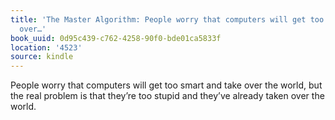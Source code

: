```yaml
---
title: 'The Master Algorithm: People worry that computers will get too smart and take
  over…'
book_uuid: 0d95c439-c762-4258-90f0-bde01ca5833f
location: '4523'
source: kindle
---
```


People worry that computers will get too smart and take over the world, but the real problem is that they’re too stupid and they’ve already taken over the world.